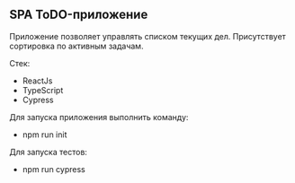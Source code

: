 ## SPA ToDO-приложение

Приложение позволяет управлять списком текущих дел. 
Присутствует сортировка по активным задачам.

Стек:
- ReactJs
- TypeScript
- Cypress

Для запуска приложения выполнить команду:
- npm run init

Для запуска тестов:
- npm run cypress
